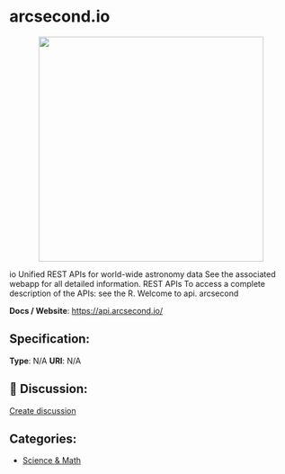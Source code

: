 # arcsecond.io
<p align="center">
    <img width="400" src="https://raw.githubusercontent.com/apis-list/apis-list/apis/arcsecond-io/logo_256x256.png" />
</p>

io Unified REST APIs for world-wide astronomy data See the associated webapp for all detailed information. REST APIs To access a complete description of the APIs: see the R. Welcome to api. arcsecond

**Docs / Website**: https://api.arcsecond.io/

## Specification:
**Type**:  N/A 
**URI**:  N/A 

## 💬 Discussion:
[Create discussion](link)

## Categories:
- [Science & Math](https://github.com/apis-list/apis-list#science-and-math)





